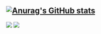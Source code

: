 [![Anurag's GitHub stats](https://github-readme-stats.vercel.app/api?username=inhyeokjo)](https://github.com/anuraghazra/github-readme-stats)
---

<p>
  <a href="https://inhyeok-blog.tistory.com/" target="_blank"><img src="https://img.shields.io/badge/Blog-DD0B78?style=flat-square&logo=GitHub%20Sponsors&logoColor=white"/></a> 
  <a href="mailto:programpunch@gmail.com" target="_blank"><img src="https://img.shields.io/badge/programpunch@gmail.com-EA4335?style=flat-square&logo=Gmail&logoColor=white"/></a> 
</p>

